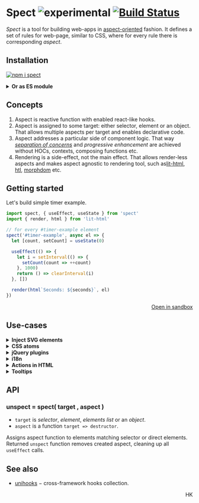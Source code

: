 # Spect ![experimental](https://img.shields.io/badge/stability-experimental-yellow) [![Build Status](https://travis-ci.org/spectjs/spect.svg?branch=master)](https://travis-ci.org/spectjs/spect)

_Spect_ is a tool for building web-apps in [aspect-oriented](https://en.wikipedia.org/wiki/Aspect-oriented_programming) fashion. It defines a set of rules for web-page, similar to CSS, where for every rule there is corresponding _aspect_.


## Installation

[![npm i spect](https://nodei.co/npm/spect.png?mini=true)](https://npmjs.org/package/spect/)

<details><summary><strong>Or as ES module</strong></summary><br/>

```html
<script type="module">
import spect from 'https://unpkg.com/spect@latest?module'

// ...UI code
</script>
```
</details>

<!--
#### C. As standalone bundle

```html
<script src="https://unpkg.com/spect/dist-umd/index.bundled.js"></script>
<script>
  let spect = window.spect

  // ...UI code
</script>
```
-->

<!--
## Usage

Spect assigns reactive functions with hooks to selectors or elements.

```js
import spect, { useEffect } from 'spect'
import { useAttribute, useRoute, useStore } from 'unihooks'
import { html, render } from 'lit-html'

// main app aspect
spect('#app', el => {
  let [{ id }] = useRoute('users/:id')
  let [user, setUser] = useStore('user', { id: null, name: null, })
  let [loading, setLoading] = useAttribute(el, 'loading')

  useEffect(() => {
    setLoading(true)
    setUser(await fetch(`user/${id}`))
    setLoading(false)
  }, [id])

  render(loading ? 'Loading...' : html`Hello, ${ user.name }!`, el)
}

// preloader aspect - displays preloader when `loading` attribute is set
spect('[loading]', el => {
  let preloader = document.createElement('progress')
  preloader.classList.add('circular-progress')
  el.replaceWith(preloader)
  return () => preloader.replaceWith(el)
})
```
-->


## Concepts

1. Aspect is reactive function with enabled react-like hooks.
2. Aspect is assigned to some target: either selector, element or an object. That allows multiple aspects per target and enables declarative code.
3. Aspect addresses a particular side of component logic. That way [_separation of concerns_](https://en.wikipedia.org/wiki/Separation_of_concerns) and _progressive enhancement_ are achieved without HOCs, contexts, composing functions etc.
4. Rendering is a side-effect, not the main effect. That allows render-less aspects and makes aspect agnostic to rendering tool, such as[lit-html](https://ghub.io/lit-html), [htl](https://ghub.io/htl), [morphdom](https://ghub.io/morphdom) etc.

<!--
Components?
-->

## Getting started
<!--
🎬 Let's build [react examples](https://reactjs.org/).

### A Simple Aspect
-->
<!--
This example assigns handler to `#hello-example` element and observes its `name` property, rerendering content.

```html
<div id="hello-example" name="Cyril"></div>

<script type="module">
import spect from 'spect'
import { render, html } from 'lit-html'

spect('#hello-example', el => {
  render(html`
    <div class="message">
      Hello, ${ el.attributes.name.value }!
    </div>
  `, el)
})
```
-->

Let's build simple timer example.

```js
import spect, { useEffect, useState } from 'spect'
import { render, html } from 'lit-html'

// for every #timer-example element
spect('#timer-example', async el => {
  let [count, setCount] = useState(0)

  useEffect(() => {
    let i = setInterval(() => {
      setCount(count => ++count)
    }, 1000)
    return () => clearInterval(i)
  }, [])

  render(html`Seconds: ${seconds}`, el)
})
```

<p align='right'><a href="https://codesandbox.io/s/a-stateful-aspect-9pbji">Open in sandbox</a></p>

<!--
### An Application

Selector streams allow easily assign aspects to elements.

```js
import spect from 'spect'

spect('#todos-example', el => {
  let state = { items: [], text: '' }

  // run effect by submit event
  on(el, 'submit', e => {
    e.preventDefault()

    if (!state.text.length) return

    state.items = [...state.items, { text: state.text, id: Date.now() }]
    state.text = ''
  })

  // rerender html when state changes
  prop(state, 'items', items => {
    html`<${el}>
    <h3>TODO</h3>
    <main#todo-list items=${ items }/>
    <form>
      <label for=new-todo>
        What needs to be done?
      </label>
      <br/>
      <input#new-todo onchange=${ e => state.text = e.target.value}/>
      <button>
        Add #${ items.length + 1}
      </button>
    </form>
  </>`
  })
})

spect('#todo-list', el => {
  prop(el, 'items', items => html`<${el}><ul>${items.map(item => html`<li>${item.text}</li>`)}</ul></>`)
})

```

<p align='right'><a href="https://codesandbox.io/s/an-application-uiv4v">Open in sandbox</a></p>


### A Component Using External Plugins

The _html_ syntax is extension of [htm](https://ghub.io/htm), enabling rendering / creating / patching real DOM.
Can be replaced with [lit-html](https://ghub.io/lit-html).

```js
// index.js
import spect from 'spect'
import MarkdownEditor from './editor.js'

// MarkdownEditor is created as web-component
spect('#markdown-example', el => html`<${el}><${MarkdownEditor} content='Hello, **world**!'/></el>`)
```

```js
// editor.js
import { prop, state, html } from 'spect'
import { Remarkable } from 'remarkable'

function MarkdownEditor({ element, content }) {
  let state = { value: content }

  prop(state, 'value', (value) => {
    html`<${element}.markdown-editor>
    <h3>Input</h3>
    <label for="markdown-content">
      Enter some markdown
    </label>
    <textarea#markdown-content onchange=${e => state.value = e.target.value }>${ value }</textarea>

    <h3>Output</h3>
    <div.content innerHTML=${ getRawMarkup(value)} />
    </>`
  })
}

let getRawMarkup = content => {
  const md = new Remarkable();
  return md.render(content);
}
```

<p align='right'><a href="https://codesandbox.io/s/a-component-tnwdm">Open in sandbox</a></p>

-->

<!--
### More examples

* [Popup-info component from MDN](https://developer.mozilla.org/en-US/docs/Web/API/CustomElementRegistry/define#Autonomous_custom_element):
-->

## Use-cases

<details>
<summary><strong>Inject SVG elements</strong></summary><br/>

Convert `<img src="*.svg"/>` to `<svg>...</svg>`:

```js
$('img[src$=".svg"]', async el => {
  let resp = await fetch(el.getAttribute('src'))
  let parser = new DOMParser()
  let text = await resp.text()
  let root = parser.parseFromString(text, "image/svg+xml")
  el.replaceWith(root.querySelector('svg'))
})
```

See [svg-inject](https://ghub.io/svg-inject).
</details>


<details>
<summary><strong>CSS atoms</strong></summary><br/>

CSS tachyons / modifiers can be organized in fashion:

```js
const UNIT = 8

// <div m=4 />
$('[m]', el => {
  let margin = parseInt(el.getAttribute('m'))
  el.style.margin = `${margin * UNIT}px`
})
$('[p]', el => {
  let padding = parseInt(el.getAttribute('p'))
  el.style.padding = `${padding * UNIT}px`
})

// ...
```

See [tachyons](https://ghub.io/tachyons), [atomic css](https://ghub.io/atomic), [tailwind](https://ghub.io/tailwind), [ui-box](https://ghub.io/ui-box) etc.
</details>

<details><summary><strong>jQuery plugins</strong></summary><br/>

JQuery plugins can be robustly assigned to elements as:

```js
import $ from 'jquery'
import spect from 'spect'
import 'some-jquery-plugin'

spect('.target', el => {
  let plugin = $(el).somePlugin()
  return () => {
    plugin.destroy()
  }
})
```
</details>

<details><summary><strong>i18n</strong></summary>

I18n can be organized as an aspect with a separate module:

```js
import spect from 'spect'
import t from 'i18n-lib'

spect('.i18n', el => {
  let initial = el.textContent
  el.textContent = t(el.textContent)
  return () => el.textContent = initial
})
```
</details>


<details><summary><strong>Actions in HTML</strong></summary><br/>

Spect allows wiring up app actions directly from HTML:

```html
<button data-action="login"></button>

<script type="module">
import spect from 'spect'

let actions = {
  login() {
    // ...
  },
  logout() {
    // ...
  }
}

spect('[data-action]', el => {
  let action = el.dataset.action
  el.onclick = actions[action]
})
</script>
```

</details>

<details><summary><strong>Tooltips</strong></summary><br/>

Custom tooltips can be organized as

```js
import tippy from 'tippy'
import spect from 'spect'

spect('[title]', el => {
  tippy(el, {
    content: el.title
  });
})
```
</details>

<!-- ### Ripple visual effect -->


## API

### unspect = spect( target , aspect )

* `target` is _selector_, _element_, _elements list_ or an _object_.
* `aspect` is a function `target => destructor`.

Assigns aspect function to elements matching selector or direct elements. Returned `unspect` function removes created aspect, cleaning up all `useEffect` calls.


<!--
* `createAction`, `useAction` describes some page/app action, available in the app.
* `createStore`, `useStore` aspect defines store(model), identifiable by some target or id.
* `event` - describes aspect of interaction, from event source to side-effects.
-->


## See also

* [unihooks](https://ghub.io) − cross-framework hooks collection.

<!--
## Changelog

Version | Changes
---|---
12.0.0 | Own hooks
11.0.0 | Aspects-only observer.
10.0.0 | Web-streams.
9.0.0 | Effects as asynchronous iterators.
8.0.0 | Atomize: split core $ to multiple effects.
7.0.0 | Deatomize; single core approach; ref-based approach.
6.0.0 | DOM-less core. Pluggable effects.
5.0.0 | Wrapper as aspect argument, along with props for react-compatible API. Effect queues.
4.0.0 | Functional effects API design.
3.0.0 | References + proxy-based API design.
2.0.0 | Global effects API design.
1.0.0 | HTM compiler remake with support for anonymous attributes, html-comments and unclosed tags.
0.0.1 | [jsxify](https://github.com/scrapjs/jsxify) R&D.
0.0.0 | Mod framework (Modifiers for DOM).
-->

<p align="right">HK</p>
